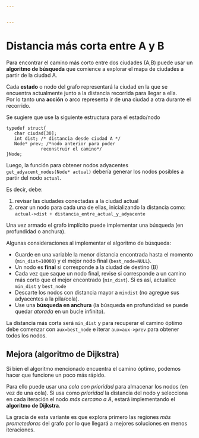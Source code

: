 ```yaml
---


---
```


<h1 id="distancia-más-corta-entre-a-y-b">Distancia más corta entre A y B</h1>
<p>Para encontrar el camino más corto entre dos ciudades (A,B) puede usar un <strong>algoritmo de búsqueda</strong>  que comience a explorar el mapa de ciudades a partir de la ciudad A.</p>
<p>Cada <strong>estado</strong> o nodo del grafo representará la ciudad en la que se encuentra actualmente junto a la distancia recorrida para llegar a ella.<br>
Por lo tanto una <strong>acción</strong> o arco representa ir de una ciudad a otra durante el recorrido.</p>
<p>Se sugiere que use la siguiente estructura para el estado/nodo</p>
<pre class=" language-c"><code class="prism  language-c"><span class="token keyword">typedef</span> <span class="token keyword">struct</span><span class="token punctuation">{</span>
   <span class="token keyword">char</span> ciudad<span class="token punctuation">[</span><span class="token number">30</span><span class="token punctuation">]</span><span class="token punctuation">;</span>
   <span class="token keyword">int</span> dist<span class="token punctuation">;</span> <span class="token comment">/* distancia desde ciudad A */</span>
   Node<span class="token operator">*</span> prev<span class="token punctuation">;</span> <span class="token comment">/*nodo anterior para poder 
             reconstruir el camino*/</span>
<span class="token punctuation">}</span>Node<span class="token punctuation">;</span>
</code></pre>
<p>Luego, la función para obtener nodos adyacentes <code>get_adyacent_nodes(Node* actual)</code> debería generar los nodos posibles a partir del nodo <code>actual</code>.</p>
<p>Es decir, debe:</p>
<ol>
<li>revisar las ciudades conectadas a la ciudad actual</li>
<li>crear un nodo para cada una de ellas, inicializando la distancia como: <code>actual-&gt;dist + distancia_entre_actual_y_adyacente</code></li>
</ol>
<p>Una vez armado el grafo implícito puede implementar una búsqueda (en profundidad o anchura).</p>
<p>Algunas consideraciones al implementar el algoritmo de búsqueda:</p>
<ul>
<li>Guarde en una variable  la menor distancia encontrada hasta el momento (<code>min_dist=10000</code>) y el mejor nodo final (<code>best_node=NULL</code>).</li>
<li>Un nodo es <strong>final</strong> si corresponde a la ciudad de destino (B)</li>
<li>Cada vez que saque un nodo final, revise si corresponde a un camino más corto que el mejor encontrado (<code>min_dist</code>).  Si es así, actualice <code>min_dist</code> y <code>best_node</code></li>
<li>Descarte los nodos con distancia mayor a <code>mindist</code> (no agregue sus adyacentes a la pila/cola).</li>
<li>Use una <strong>búsqueda en anchura</strong> (la búsqueda en profundidad se puede quedar <em>atorada</em> en un bucle infinito).</li>
</ul>
<p>La distancia más corta será <code>min_dist</code> y para recuperar el camino óptimo debe comenzar con <code>aux=best_node</code> e iterar <code>aux=aux-&gt;prev</code> para obtener todos los nodos.</p>
<h2 id="mejora-algoritmo-de-dijkstra">Mejora (algoritmo de Dijkstra)</h2>
<p>Si bien el algoritmo mencionado encuentra el camino óptimo, podemos hacer que funcione un poco más rápido.</p>
<p>Para ello puede usar una <em>cola con prioridad</em> para almacenar los nodos (en vez de una cola). Si usa como <em>prioridad</em> la distancia del nodo y selecciona en cada iteración el nodo <em>más cercano a A</em>, estará implementando el <strong>algoritmo de Dijkstra</strong>.</p>
<p>La gracia de esta variante es que explora primero las regiones <em>más prometedoras</em> del grafo por lo que llegará a mejores soluciones en menos iteraciones.</p>

